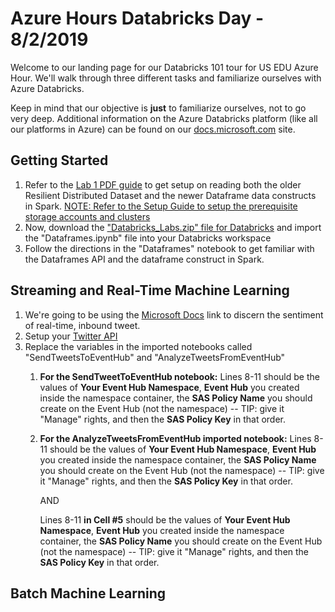 # Azure Hours Databricks Day - 8/2/2019
Welcome to our landing page for our Databricks 101 tour for US EDU Azure Hour. We'll walk through three different tasks and familiarize ourselves with Azure Databricks. 

Keep in mind that our objective is **just** to familiarize ourselves, not to go very deep. Additional information on the Azure Databricks platform (like all our platforms in Azure) can be found on our [docs.microsoft.com](https://docs.microsoft.com/en-us/azure/azure-databricks/) site.

## Getting Started
1. Refer to the [Lab 1 PDF guide](Databricks_Labs/Lab_1_Getting_Started_with_Spark.pdf) to get setup on reading both the older Resilient Distributed Dataset and the newer Dataframe data constructs in Spark. [NOTE: Refer to the Setup Guide to setup the prerequisite storage accounts and clusters](Databricks_Labs/Setup_Guide.pdf)
2. Now, download the ["Databricks_Labs.zip" file for Databricks](Databricks_Labs\Databricks_Labs.zip) and import the "Dataframes.ipynb" file into your Databricks workspace
3. Follow the directions in the "Dataframes" notebook to get familiar with the Dataframes API and the dataframe construct in Spark.


## Streaming and Real-Time Machine Learning
1. We're going to be using the [Microsoft Docs](https://docs.microsoft.com/en-us/azure/azure-databricks/databricks-sentiment-analysis-cognitive-services) link to discern the sentiment of real-time, inbound tweet.
2. Setup your [Twitter API](https://docs.microsoft.com/en-us/azure/azure-databricks/databricks-sentiment-analysis-cognitive-services#create-a-twitter-application)
3. Replace the variables in the imported notebooks called "SendTweetsToEventHub" and "AnalyzeTweetsFromEventHub"
   1. **For the SendTweetToEventHub notebook:** Lines 8-11 should be the values of **Your Event Hub Namespace**, **Event Hub** you created inside the namespace container, the **SAS Policy Name** you should create on the Event Hub (not the namespace) -- TIP: give it "Manage" rights, and then the **SAS Policy Key** in that order.
   2. **For the AnalyzeTweetsFromEventHub imported notebook:** Lines 8-11 should be the values of **Your Event Hub Namespace**, **Event Hub** you created inside the namespace container, the **SAS Policy Name** you should create on the Event Hub (not the namespace) -- TIP: give it "Manage" rights, and then the **SAS Policy Key** in that order.

        AND 

        Lines 8-11 __in Cell #5__ should be the values of **Your Event Hub Namespace**, **Event Hub** you created inside the namespace container, the **SAS Policy Name** you should create on the Event Hub (not the namespace) -- TIP: give it "Manage" rights, and then the **SAS Policy Key** in that order.
    

## Batch Machine Learning
